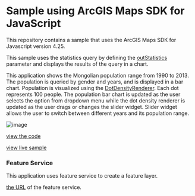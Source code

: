 # Sample using ArcGIS Maps SDK for JavaScript

This repository contains a sample that uses the ArcGIS Maps SDK for Javascript version 4.25.

This sample uses the statistics query by defining the [outStatistics](https://developers.arcgis.com/javascript/latest/api-reference/esri-rest-support-Query.html#outStatistics) parameter and displays the results of the query in a chart.

This application shows the Mongolian population range from 1990 to 2013. The population is queried by gender and years, and is displayed in a bar chart. Population is visualized using the [DotDensityRenderer](https://developers.arcgis.com/javascript/latest/api-reference/esri-renderers-DotDensityRenderer.html). Each dot represents 100 people. The population bar chart is updated as the user selects the option from dropdown menu while the dot density renderer is updated as the user drags or changes the slider widget. Slider widget allows the user to switch between different years and its population range.

![image](https://user-images.githubusercontent.com/106698838/213625666-243c4413-bbd8-44a8-bc01-61a7d17902e9.png)

[view the code](https://github.com/Anujin-Byambajav/arcgis-js-api-apps/tree/main/mongolia-population)

[view live sample](https://anujin-byambajav.github.io/live-apps/arcgis-js-api-apps/mongolia-population/index.html)

### Feature Service

This application uses feature service to create a feature layer.

[the URL](https://services.arcgis.com/ZsdWaRdt8de0J6c5/ArcGIS/rest/services/Population_density_Mongolia/FeatureServer/0) of the feature service.
